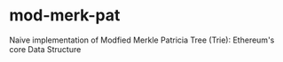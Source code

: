# mod-merk-pat
Naive implementation of Modfied Merkle Patricia Tree (Trie): Ethereum's core Data Structure
